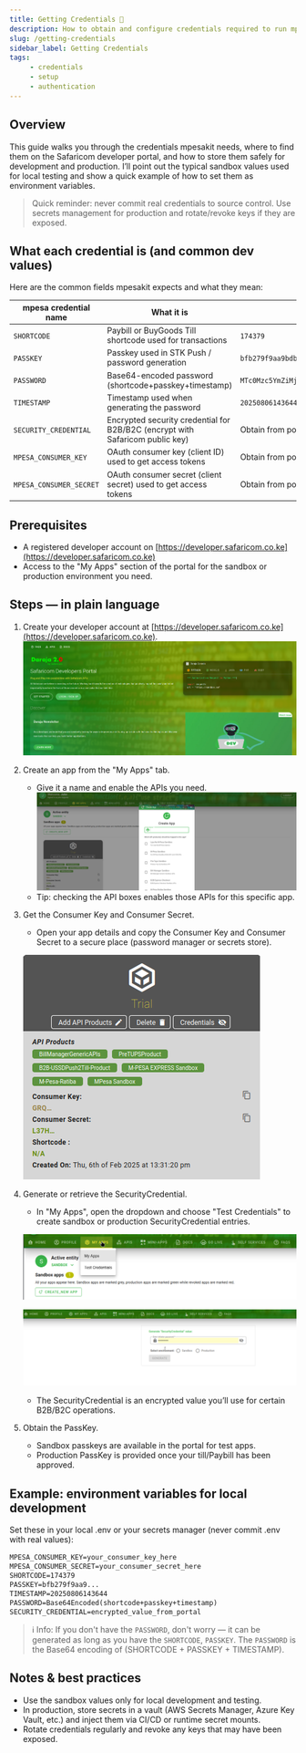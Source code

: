 ```yaml
---
title: Getting Credentials 🔐
description: How to obtain and configure credentials required to run mpesakit (API keys, service accounts, and environment variables).
slug: /getting-credentials
sidebar_label: Getting Credentials
tags:
     - credentials
     - setup
     - authentication
---
```


## Overview

This guide walks you through the credentials mpesakit needs, where to find them on the Safaricom developer portal, and how to store them safely for development and production. I’ll point out the typical sandbox values used for local testing and show a quick example of how to set them as environment variables.

> Quick reminder: never commit real credentials to source control. Use secrets management for production and rotate/revoke keys if they are exposed.

## What each credential is (and common dev values)

Here are the common fields mpesakit expects and what they mean:

| mpesa credential name | What it is | Example / common dev value |
|---|---|---|
| `SHORTCODE` | Paybill or BuyGoods Till shortcode used for transactions | `174379` |
| `PASSKEY` | Passkey used in STK Push / password generation | `bfb279f9aa9bdbcf158e97dd71a467cd2e0c893059b10f78e6b72ada1ed2c919` |
| `PASSWORD` | Base64-encoded password (shortcode+passkey+timestamp) | `MTc0Mzc5YmZiMjc5ZjlhYTliZGJjZjE1OGU5N2RkNzFhNDY3Y2QyZTBjODkzMDU5YjEwZjc4ZTZiNzJhZGExZWQyYzkxOTIwMTYwMjE2MTY1NjI3`  |
| `TIMESTAMP` | Timestamp used when generating the password | `20250806143644` |
| `SECURITY_CREDENTIAL` | Encrypted security credential for B2B/B2C (encrypt with Safaricom public key) | Obtain from portal |
| `MPESA_CONSUMER_KEY` | OAuth consumer key (client ID) used to get access tokens | Obtain from portal |
| `MPESA_CONSUMER_SECRET` | OAuth consumer secret (client secret) used to get access tokens | Obtain from portal |

## Prerequisites

- A registered developer account on [https://developer.safaricom.co.ke](https://developer.safaricom.co.ke)
- Access to the "My Apps" section of the portal for the sandbox or production environment you need.

## Steps — in plain language

1. Create your developer account at [https://developer.safaricom.co.ke](https://developer.safaricom.co.ke).
      ![Create account](./imgs/image.png)

2. Create an app from the "My Apps" tab.
      - Give it a name and enable the APIs you need.
      ![Create app](./imgs/image-1.png)
      - Tip: checking the API boxes enables those APIs for this specific app.

3. Get the Consumer Key and Consumer Secret.
      - Open your app details and copy the Consumer Key and Consumer Secret to a secure place (password manager or secrets store).

      ![Keys](./imgs/image-5.png)

4. Generate or retrieve the SecurityCredential.
      - In "My Apps", open the dropdown and choose "Test Credentials" to create sandbox or production SecurityCredential entries.

      ![Apps dropdown](./imgs/image-3.png)

      ![Test credentials](./imgs/image-4.png)

      - The SecurityCredential is an encrypted value you’ll use for certain B2B/B2C operations.

5. Obtain the PassKey.
      - Sandbox passkeys are available in the portal for test apps.
      - Production PassKey is provided once your till/Paybill has been approved.

## Example: environment variables for local development

Set these in your local .env or your secrets manager (never commit .env with real values):

```text
MPESA_CONSUMER_KEY=your_consumer_key_here
MPESA_CONSUMER_SECRET=your_consumer_secret_here
SHORTCODE=174379
PASSKEY=bfb279f9aa9...
TIMESTAMP=20250806143644
PASSWORD=Base64Encoded(shortcode+passkey+timestamp)
SECURITY_CREDENTIAL=encrypted_value_from_portal
```

> ℹ️ Info: If you don't have the `PASSWORD`, don't worry — it can be generated as long as you have the `SHORTCODE`, `PASSKEY`. The `PASSWORD` is the Base64 encoding of (SHORTCODE + PASSKEY + TIMESTAMP).

## Notes & best practices

- Use the sandbox values only for local development and testing.
- In production, store secrets in a vault (AWS Secrets Manager, Azure Key Vault, etc.) and inject them via CI/CD or runtime secret mounts.
- Rotate credentials regularly and revoke any keys that may have been exposed.
